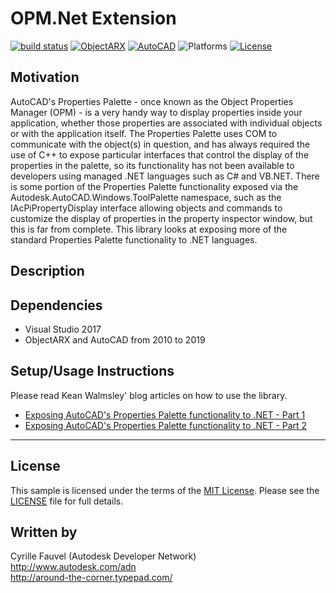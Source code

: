 
# OPM.Net Extension

[![build status](https://img.shields.io/badge/build-passed-blue.svg)](https://github.com/cyrillef/OPMNetExt/tree/master/OPMNetSample)
[![ObjectARX](https://img.shields.io/badge/ObjectARX-2019-blue.svg)](http://usa.autodesk.com/adsk/servlet/index?siteID=123112&id=773204)
[![AutoCAD](https://img.shields.io/badge/AutoCAD-2019-green.svg)](http://www.autodesk.com/developautocad)
![Platforms](https://img.shields.io/badge/platform-windows-lightgray.svg)
[![License](http://img.shields.io/:license-mit-blue.svg)](http://opensource.org/licenses/MIT)


## Motivation

AutoCAD's Properties Palette - once known as the Object Properties Manager (OPM) - is a very handy
way to display properties inside your application, whether those properties are associated with
individual objects or with the application itself. The Properties Palette uses COM to communicate
with the object(s) in question, and has always required the use of C++ to expose particular interfaces
that control the display of the properties in the palette, so its functionality has not been available
to developers using managed .NET languages such as C# and VB.NET.
There is some portion of the Properties Palette functionality exposed via the
Autodesk.AutoCAD.Windows.ToolPalette namespace, such as the IAcPiPropertyDisplay interface allowing
objects and commands to customize the display of properties in the property inspector window, but
this is far from complete. This library looks at exposing more of the standard Properties Palette
functionality to .NET languages.


## Description



## Dependencies

* Visual Studio 2017
* ObjectARX and AutoCAD from 2010 to 2019


## Setup/Usage Instructions

Please read Kean Walmsley' blog articles on how to use the library.

- [Exposing AutoCAD's Properties Palette functionality to .NET - Part 1](http://through-the-interface.typepad.com/through_the_interface/2009/03/exposing-autocads-properties-palette-functionality-to-net---part-1.html)
- [Exposing AutoCAD's Properties Palette functionality to .NET - Part 2](http://through-the-interface.typepad.com/through_the_interface/2009/03/exposing-autocads-properties-palette-functionality-to-net---part-2.html)


--------

## License

This sample is licensed under the terms of the [MIT License](http://opensource.org/licenses/MIT).
Please see the [LICENSE](LICENSE) file for full details.


## Written by

Cyrille Fauvel (Autodesk Developer Network)<br />
http://www.autodesk.com/adn<br />
http://around-the-corner.typepad.com/<br />
